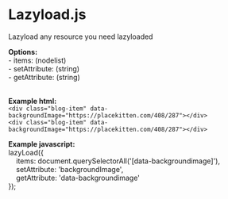 # Lazyload.js

Lazyload any resource you need lazyloaded

**Options:**<br>
	- items: (nodelist)<br>
	- setAttribute: (string)<br>
	- getAttribute: (string)<br><br>

**Example html:**<br>
`<div class="blog-item" data-backgroundImage="https://placekitten.com/408/287"></div>`<br>
`<div class="blog-item" data-backgroundImage="https://placekitten.com/408/287"></div>`

**Example javascript:**<br>
lazyLoad({<br>
&nbsp;&nbsp;&nbsp;&nbsp;items: document.querySelectorAll('[data-backgroundimage]'),<br>
&nbsp;&nbsp;&nbsp;&nbsp;setAttribute: 'backgroundImage',<br>
&nbsp;&nbsp;&nbsp;&nbsp;getAttribute: 'data-backgroundimage'<br>
});
